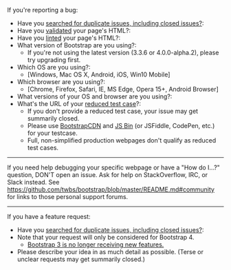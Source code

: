 If you're reporting a bug:

* Have you [searched for duplicate issues, including closed issues?]( https://github.com/twbs/bootstrap/issues?utf8=%E2%9C%93&q=is%3Aissue ): 
* Have you [validated]( http://validator.w3.org/nu/ ) your page's HTML?: 
* Have you [linted]( https://github.com/twbs/bootlint#in-the-browser ) your page's HTML?: 
* What version of Bootstrap are you using?: 
  * If you're not using the latest version (3.3.6 or 4.0.0-alpha.2), please try upgrading first.
* Which OS are you using?: 
  * [Windows, Mac OS X, Android, iOS, Win10 Mobile]
* Which browser are you using?: 
  * [Chrome, Firefox, Safari, IE, MS Edge, Opera 15+, Android Browser]
* What versions of your OS and browser are you using?: 
* What's the URL of your [reduced test case]( https://css-tricks.com/reduced-test-cases/ )?: 
  * If you don't provide a reduced test case, your issue may get summarily closed.
  * Please use [BootstrapCDN]( https://www.bootstrapcdn.com ) and [JS Bin]( https://jsbin.com ) (or JSFiddle, CodePen, etc.) for your testcase.
  * Full, non-simplified production webpages don't qualify as reduced test cases.

---

If you need help debugging your specific webpage or have a "How do I...?" question,
DON'T open an issue. Ask for help on StackOverflow, IRC, or Slack instead.
See https://github.com/twbs/bootstrap/blob/master/README.md#community for links to those personal support forums.

---

If you have a feature request:

* Have you [searched for duplicate issues, including closed issues?]( https://github.com/twbs/bootstrap/issues?utf8=%E2%9C%93&q=is%3Aissue ): 
* Note that your request will only be considered for Bootstrap 4.
  * [Bootstrap 3 is no longer receiving new features.]( https://github.com/twbs/bootstrap/blob/master/CONTRIBUTING.md#feature-requests )
* Please describe your idea in as much detail as possible. (Terse or unclear requests may get summarily closed.)
